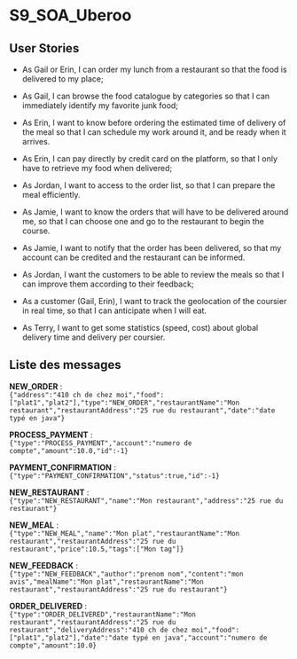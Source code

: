 # S9_SOA_Uberoo

## User Stories

- As Gail or Erin, I can order my lunch from a restaurant so that the food is delivered to my place;
- As Gail, I can browse the food catalogue by categories so that I can immediately identify my favorite junk food;
- As Erin, I want to know before ordering the estimated time of delivery of the meal so that I can schedule my work around it, and be ready when it arrives.
- As Erin, I can pay directly by credit card on the platform, so that I only have to retrieve my food when delivered;
- As Jordan, I want to access to the order list, so that I can prepare the meal efficiently.
- As Jamie, I want to know the orders that will have to be delivered around me, so that I can choose one and go to the restaurant to begin the course.
- As Jamie, I want to notify that the order has been delivered, so that my account can be credited and the restaurant can be informed.

- As Jordan, I want the customers to be able to review the meals so that I can improve them according to their feedback;
- As a customer (Gail, Erin), I want to track the geolocation of the coursier in real time, so that I can anticipate when I will eat.
- As Terry, I want to get some statistics (speed, cost) about global delivery time and delivery per coursier.

## Liste des messages

**NEW_ORDER** :  
`{"address":"410 ch de chez moi","food":["plat1","plat2"],"type":"NEW_ORDER","restaurantName":"Mon restaurant","restaurantAddress":"25 rue du restaurant","date":"date typé en java"}`

**PROCESS_PAYMENT** :  
`{"type":"PROCESS_PAYMENT","account":"numero de compte","amount":10.0,"id":-1}`

**PAYMENT_CONFIRMATION** :  
`{"type":"PAYMENT_CONFIRMATION","status":true,"id":-1}`  

**NEW_RESTAURANT** :  
`{"type":"NEW_RESTAURANT","name":"Mon restaurant","address":"25 rue du restaurant"}`

**NEW_MEAL** :  
`{"type":"NEW_MEAL","name":"Mon plat","restaurantName":"Mon restaurant","restaurantAddress":"25 rue du restaurant","price":10.5,"tags":["Mon tag"]}`  

**NEW_FEEDBACK** :  
`{"type":"NEW_FEEDBACK","author":"prenom nom","content":"mon avis","mealName":"Mon plat","restaurantName":"Mon restaurant","restaurantAddress":"25 rue du restaurant"}`  

**ORDER_DELIVERED** :  
`{"type":"ORDER_DELIVERED","restaurantName":"Mon restaurant","restaurantAddress":"25 rue du restaurant","deliveryAddress":"410 ch de chez moi","food":["plat1","plat2"],"date":"date typé en java","account":"numero de compte","amount":10.0}`  